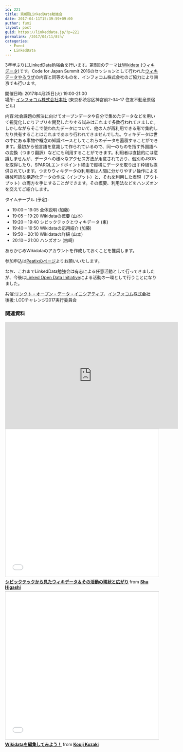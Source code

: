 ```yaml
---
id: 221
title: 第8回LinkedData勉強会
date: 2017-04-11T15:39:59+09:00
author: fumi
layout: post
guid: https://linkeddata.jp/?p=221
permalink: /2017/04/11/8th/
categories:
  - Event
  - LinkedData
---
```


3年半ぶりにLinkedData勉強会を行います。第8回のテーマは[Wikidata (ウィキデータ)](https://www.wikidata.org)です。Code for Japan Summit 2016のセッションとして行われた[ウィキデータやろうぜ](https://www.wikidata.org/)の内容と同等のものを、インフォコム株式会社のご協力により東京でも行います。

開催日時: 2017年4月25日(火) 19:00-21:00  
場所: [インフォコム株式会社本社](http://www.infocom.co.jp/aboutus/office/) (東京都渋谷区神宮前2-34-17 住友不動産原宿ビル)

内容:社会課題の解決に向けてオープンデータや自分で集めたデータなどを用いて視覚化したりアプリを開発したりする試みはこれまで多数行われてきました。しかしながらそこで使われたデータについて、他の人が再利用できる形で集約したり共有することはこれまであまり行われてきませんでした。ウィキデータは世の中にある事物や概念の知識ベースとしてこれらのデータを蓄積することができます。最初から他言語を意識して作られているので、同一のものを指す外国語への変換（つまり翻訳）などにも利用することができます。利用者は直接的には意識しませんが、データへの様々なアクセス方法が用意されており、個別のJSONを取得したり、SPARQLエンドポイント経由で縱橫にデータを取り出す枠組も提供されています。つまりウィキデータの利用者は人間に分かりやすい操作による機械可読な構造化データの作成（インプット）と、それを利用した表現（アウトプット）の両方を手にすることができます。その概要、利用法などをハンズオンを交えてご紹介します。

タイムテーブル (予定):

  * 19:00 &#8211; 19:05 全体説明 (加藤)
  * 19:05 &#8211; 19:20 Wikidataの概要 (山本)
  * 19:20 &#8211; 19:40 シビックテックとウィキデータ (東)
  * 19:40 &#8211; 19:50 Wikidataの応用紹介 (加藤)
  * 19:50 &#8211; 20:10 Wikidataの詳細 (山本)
  * 20:10 &#8211; 21:00 ハンズオン (古崎)

あらかじめWikidataのアカウントを作成しておくことを推奨します。

参加申込は[Peatixのページ](http://peatix.com/event/256065)よりお願いいたします。

なお、これまでLinkedData勉強会は有志による任意活動として行ってきましたが、今後は[Linked Open Data Initiative](http://linkedopendata.jp)による活動の一環として行うことになりました。

共催:[リンクト・オープン・データ・イニシアティブ](http://linkedopendata.jp)、[インフォコム株式会社](http://www.infocom.co.jp/)  
後援: LODチャレンジ2017実行委員会

### 関連資料

<iframe src="https://widgets.figshare.com/articles/4906658/embed?show_title=1" width="568" height="351" allowfullscreen="true" frameborder="0"></iframe>

<iframe src="//www.slideshare.net/slideshow/embed_code/key/PtVSJjb0MRLLf" width="595" height="485" frameborder="0" marginwidth="0" marginheight="0" scrolling="no" style="border:1px solid #CCC; border-width:1px; margin-bottom:5px; max-width: 100%;" allowfullscreen> </iframe> <div style="margin-bottom:5px"> <strong> <a href="//www.slideshare.net/higa4/ss-75382601" title="シビックテックから見たウィキデータ＆その活動の現状と広がり" target="_blank">シビックテックから見たウィキデータ＆その活動の現状と広がり</a> </strong> from <strong><a href="https://www.slideshare.net/higa4" target="_blank">Shu Higashi</a></strong> </div>

<iframe src="//www.slideshare.net/slideshow/embed_code/key/cecJi781OUzuhv" width="595" height="485" frameborder="0" marginwidth="0" marginheight="0" scrolling="no" style="border:1px solid #CCC; border-width:1px; margin-bottom:5px; max-width: 100%;" allowfullscreen> </iframe> <div style="margin-bottom:5px"> <strong> <a href="//www.slideshare.net/KoujiKozaki/wikidata-75383827" title="Wikidataを編集してみよう！" target="_blank">Wikidataを編集してみよう！</a> </strong> from <strong><a href="https://www.slideshare.net/KoujiKozaki" target="_blank">Kouji Kozaki</a></strong> </div>
